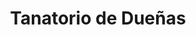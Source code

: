 ---
title: "Tanatorio de Dueñas"
url: /duenas/tanatorio-de-duenas/
shop: directores de funerarias
---